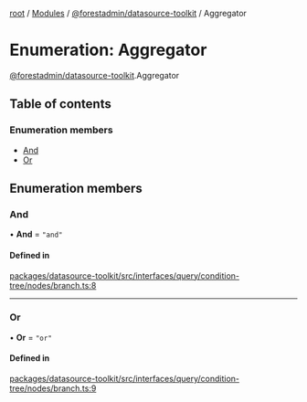 [root](../README.md) / [Modules](../modules.md) / [@forestadmin/datasource-toolkit](../modules/forestadmin_datasource_toolkit.md) / Aggregator

# Enumeration: Aggregator

[@forestadmin/datasource-toolkit](../modules/forestadmin_datasource_toolkit.md).Aggregator

## Table of contents

### Enumeration members

- [And](forestadmin_datasource_toolkit.Aggregator.md#and)
- [Or](forestadmin_datasource_toolkit.Aggregator.md#or)

## Enumeration members

### And

• **And** = `"and"`

#### Defined in

[packages/datasource-toolkit/src/interfaces/query/condition-tree/nodes/branch.ts:8](https://github.com/ForestAdmin/agent-nodejs/blob/fba2435/packages/datasource-toolkit/src/interfaces/query/condition-tree/nodes/branch.ts#L8)

___

### Or

• **Or** = `"or"`

#### Defined in

[packages/datasource-toolkit/src/interfaces/query/condition-tree/nodes/branch.ts:9](https://github.com/ForestAdmin/agent-nodejs/blob/fba2435/packages/datasource-toolkit/src/interfaces/query/condition-tree/nodes/branch.ts#L9)
